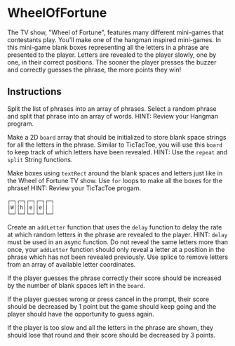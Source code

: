 # WheelOfFortune

The TV show, "Wheel of Fortune", features many different mini-games that contestants play. You'll make one of the hangman inspired mini-games. In this mini-game blank boxes representing all the letters in a phrase are presented to the player. Letters are revealed to the player slowly, one by one, in their correct positions. The sooner the player presses the buzzer and correctly guesses the phrase, the more points they win!

## Instructions

Split the list of phrases into an array of phrases. Select a random phrase and split that phrase into an array of words. HINT: Review your Hangman program.

Make a 2D `board` array that should be initialized to store blank space strings for all the letters in the phrase. Similar to TicTacToe, you will use this `board` to keep track of which letters have been revealed. HINT: Use the `repeat` and `split` String functions.

Make boxes using `textRect` around the blank spaces and letters just like in the Wheel of Fortune TV show. Use `for` loops to make all the boxes for the phrase! HINT: Review your TicTacToe progam.

```txt
┌─┐┌─┐┌─┐┌─┐┌─┐
│W││h││e││e││ │
└─┘└─┘└─┘└─┘└─┘
```

Create an `addLetter` function that uses the `delay` function to delay the rate at which random letters in the phrase are revealed to the player. HINT: `delay` must be used in an async function. Do not reveal the same letters more than once, your `addLetter` function should only reveal a letter at a position in the phrase which has not been revealed previously. Use splice to remove letters from an array of available letter coordinates.

If the player guesses the phrase correctly their score should be increased by the number of blank spaces left in the `board`.

If the player guesses wrong or press cancel in the prompt, their score should be decreased by 1 point but the game should keep going and the player should have the opportunity to guess again.

If the player is too slow and all the letters in the phrase are shown, they should lose that round and their score should be decreased by 3 points.
